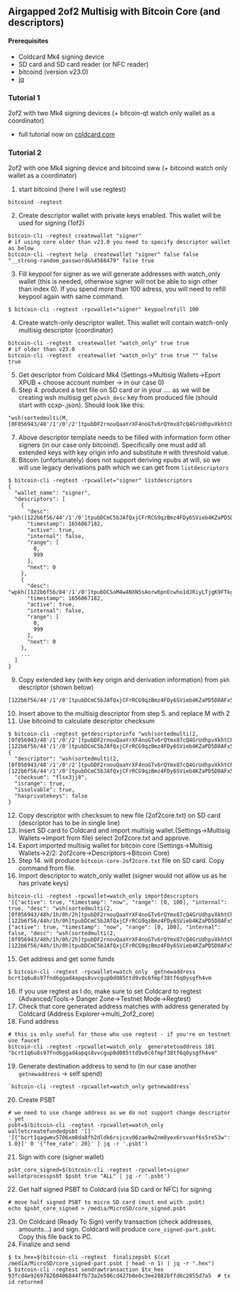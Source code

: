 ## Airgapped 2of2 Multisig with Bitcoin Core (and descriptors)

#### Prerequisites
* Coldcard Mk4 signing device
* SD card and SD card reader (or NFC reader)
* bitcoind (version v23.0)
* [jq](https://stedolan.github.io/jq/)

### Tutorial 1
2of2 with two Mk4 signing devices (+ bitcoin-qt watch only wallet as a coordinator)
* full tutorial now on [coldcard.com](https://coldcard.com/docs/bitcoin-core-2of2desc)

### Tutorial 2
2of2 with one Mk4 signing device and bitcoind sww (+ bitcoind watch only wallet as a coordinator)

1. start bitcoind (here I will use regtest)
```shell
bitcoind -regtest
```
2. Create descriptor wallet with private keys enabled. This wallet will be used for signing (1of2)
```shell
bitcoin-cli -regtest createwallet "signer"
# if using core older than v23.0 you need to specify descriptor wallet as below
bitcoin-cli -regtest help  createwallet "signer" false false "__strong-random_password&%4568479" false true
```
3. Fill keypool for signer as we will generate addresses with watch_only wallet (this is needed, otherwise signer will not be able to sign other than index 0). If you spend more than 100 adress, you will need to refill keypool again with same command.
```shell
$ bitcoin-cli -regtest -rpcwallet="signer" keypoolrefill 100
```
4. Create watch-only descriptor wallet. This wallet will contain watch-only multisig descriptor (coordinator)
```shell
bitcoin-cli -regtest  createwallet "watch_only" true true
# if older than v23.0
bitcoin-cli -regtest  createwallet "watch_only" true true "" false true
```
5. Get descriptor from Coldcard Mk4 (Settings->Multisig Wallets->Eport XPUB + choose account number -> in our case 0)
6. Step 4. produced a text file on SD card or in your  .... as we will be creating wsh multisig get `p2wsh_desc` key from produced file (should start with ccxp-<xfp>.json). Should look like this:
```shell
"wsh(sortedmulti(M,[0F056943/48'/1'/0'/2']tpubDF2rnouQaaYrXF4noGTv6rQYmx87cQ4GrUdhpvXkhtChwQPbdGTi8GA88NUaSrwZBwNsTkC9bFkkC8vDyGBVVAQTZ2AS6gs68RQXtXcCvkP/0/*,...))"
```
7. Above descriptor template needs to be filled with information form other signers (in our case only bitcoind). Specifically one must add all extended keys with key origin info and substitute `M` with threshold value.
8. Bitcoin (unfortunately) does not support deriving xpubs at will, so we will use legacy derivations path which we can get from `listdescriptors`
```shell
$ bitcoin-cli -regtest -rpcwallet="signer" listdescriptors
{
  "wallet_name": "signer",
  "descriptors": [
    {
      "desc": "pkh([122b6f56/44'/1'/0']tpubDCmC5bJAfQxjCFrRCG9qzBmz4FDy6SVieb4KZaPD5D8AFx5vYjngiRfJSCds4LzKcpy9Mx3he4uSdfdkJHGZBG2gJqz63ndKj9miiVbYzfc/0/*)#ryqp0qxp",
      "timestamp": 1656067182,
      "active": true,
      "internal": false,
      "range": [
        0,
        999
      ],
      "next": 0
    },
    {
      "desc": "wpkh([122b6f56/84'/1'/0']tpubDCSoM4w4NXN5sAorw6pnEcwho1dJRiyLTjgK9FTkgc25RguDZ2Vnk3dt9bCdFt9oU5YHNWkjEaYERXbLro8HMTbF9ze7Shn15xdKNa2umkG/0/*)#pg8w9ku3",
      "timestamp": 1656067182,
      "active": true,
      "internal": false,
      "range": [
        0,
        999
      ],
      "next": 0
    },
    ...
  ]
}
```
9. Copy extended key (with key origin and derivation information) from `pkh` descriptor (shown below)
```shell
[122b6f56/44'/1'/0']tpubDCmC5bJAfQxjCFrRCG9qzBmz4FDy6SVieb4KZaPD5D8AFx5vYjngiRfJSCds4LzKcpy9Mx3he4uSdfdkJHGZBG2gJqz63ndKj9miiVbYzfc/0/*
```
10. Insert above to the multisig descriptor from step 5. and replace M with 2
11. Use bitcoind to calculate descriptor checksum
```shell
$ bitcoin-cli -regtest getdescriptorinfo "wsh(sortedmulti(2,[0f056943/48'/1'/0'/2']tpubDF2rnouQaaYrXF4noGTv6rQYmx87cQ4GrUdhpvXkhtChwQPbdGTi8GA88NUaSrwZBwNsTkC9bFkkC8vDyGBVVAQTZ2AS6gs68RQXtXcCvkP/0/*,[122b6f56/44'/1'/0']tpubDCmC5bJAfQxjCFrRCG9qzBmz4FDy6SVieb4KZaPD5D8AFx5vYjngiRfJSCds4LzKcpy9Mx3he4uSdfdkJHGZBG2gJqz63ndKj9miiVbYzfc/0/*))"
{
  "descriptor": "wsh(sortedmulti(2,[0f056943/48'/1'/0'/2']tpubDF2rnouQaaYrXF4noGTv6rQYmx87cQ4GrUdhpvXkhtChwQPbdGTi8GA88NUaSrwZBwNsTkC9bFkkC8vDyGBVVAQTZ2AS6gs68RQXtXcCvkP/0/*,[122b6f56/44'/1'/0']tpubDCmC5bJAfQxjCFrRCG9qzBmz4FDy6SVieb4KZaPD5D8AFx5vYjngiRfJSCds4LzKcpy9Mx3he4uSdfdkJHGZBG2gJqz63ndKj9miiVbYzfc/0/*))#flsx3jj8",
  "checksum": "flsx3jj8",
  "isrange": true,
  "issolvable": true,
  "hasprivatekeys": false
}
```
12. Copy descriptor with checksum to new file (2of2core.txt) on SD card (descriptor has to be in single line)
13. Insert SD card to Coldcard and import multisig wallet.(Settings->Multisig Wallets->Import from file) select 2of2core.txt and approve.
14. Export imported multisig wallet for bitcoin core (Settings->Multisig Wallets->2/2: 2of2core->Descriptors->Bitcoin Core)
15. Step 14. will produce `bitcoin-core-2of2core.txt` file on SD card. Copy command from file.
16. Import descriptor to watch_only wallet (signer would not allow us as he has private keys)
```shell
bitcoin-cli -regtest -rpcwallet=watch_only importdescriptors '[{"active": true, "timestamp": "now", "range": [0, 100], "internal": true, "desc": "wsh(sortedmulti(2,[0f056943/48h/1h/0h/2h]tpubDF2rnouQaaYrXF4noGTv6rQYmx87cQ4GrUdhpvXkhtChwQPbdGTi8GA88NUaSrwZBwNsTkC9bFkkC8vDyGBVVAQTZ2AS6gs68RQXtXcCvkP/1/*,[122b6f56/44h/1h/0h]tpubDCmC5bJAfQxjCFrRCG9qzBmz4FDy6SVieb4KZaPD5D8AFx5vYjngiRfJSCds4LzKcpy9Mx3he4uSdfdkJHGZBG2gJqz63ndKj9miiVbYzfc/1/*))#tv5t5plj"}, {"active": true, "timestamp": "now", "range": [0, 100], "internal": false, "desc": "wsh(sortedmulti(2,[0f056943/48h/1h/0h/2h]tpubDF2rnouQaaYrXF4noGTv6rQYmx87cQ4GrUdhpvXkhtChwQPbdGTi8GA88NUaSrwZBwNsTkC9bFkkC8vDyGBVVAQTZ2AS6gs68RQXtXcCvkP/0/*,[122b6f56/44h/1h/0h]tpubDCmC5bJAfQxjCFrRCG9qzBmz4FDy6SVieb4KZaPD5D8AFx5vYjngiRfJSCds4LzKcpy9Mx3he4uSdfdkJHGZBG2gJqz63ndKj9miiVbYzfc/0/*))#zyueunr0"}]'
```
15. Get address and get some funds
```shell
$ bitcoin-cli -regtest -rpcwallet=watch_only  getnewaddress
bcrt1q6u8s97fnd6ggad4apqs8vvcgup0d085ttd9v0c6fmpf38tf6q0ysgfh4vm
```
16. If you use regtest as I do, make sure to set Coldcard to regtest (Advanced/Tools-> Danger Zone->Testnet Mode->Regtest)
17. Check that core generated address matches with address generated by Coldcard (Address Explorer->multi_2of2_core)
18. Fund address
```shell
# this is only useful for those who use regtest - if you're on testnet use faucet
bitcoin-cli -regtest -rpcwallet=watch_only  generatetoaddress 101 "bcrt1q6u8s97fnd6ggad4apqs8vvcgup0d085ttd9v0c6fmpf38tf6q0ysgfh4vm"
```
19. Generate destination address to send to (in our case another `getnewaddress` -> self spend)
```shell
`bitcoin-cli -regtest -rpcwallet=watch_only getnewaddress`
```
20. Create PSBT
```shell
# we need to use change address as we do not support change descriptor - yet
psbt=$(bitcoin-cli -regtest -rpcwallet=watch_only walletcreatefundedpsbt '[]' '[{"bcrt1qagwmv5706xm8da8fh2dldk6rsjcxv06zae9w2nm8yex6rsvanf6s5re53w": 1.0}]' 0 '{"fee_rate": 20}' | jq -r '.psbt')
```
21. Sign with core (signer wallet)
```shell
psbt_core_signed=$(bitcoin-cli -regtest -rpcwallet=signer walletprocesspsbt $psbt true "ALL" | jq -r '.psbt')
```
22. Get half signed PSBT to Coldcard (via SD card or NFC) for signing
```shell
# move half signed PSBT to micro SD card (must end with .psbt)
echo $psbt_core_signed > /media/MicroSD/core_signed.psbt
```
23. On Coldcard (Ready To Sign) verify transaction (check addresses, amounts...) and sign. Coldcard will produce `core_signed-part.psbt`. Copy this file back to PC.
24. Finalize and send
```shell
$ tx_hex=$(bitcoin-cli -regtest  finalizepsbt $(cat /media/MicroSD/core_signed-part.psbt | head -n 1) | jq -r ".hex")
$ bitcoin-cli -regtest sendrawtransaction $tx_hex
93fcd4e926978260406844ffb73a2e506cd427b0e0c3ee2882bffd6c2855d7a5  # tx id returned
```
